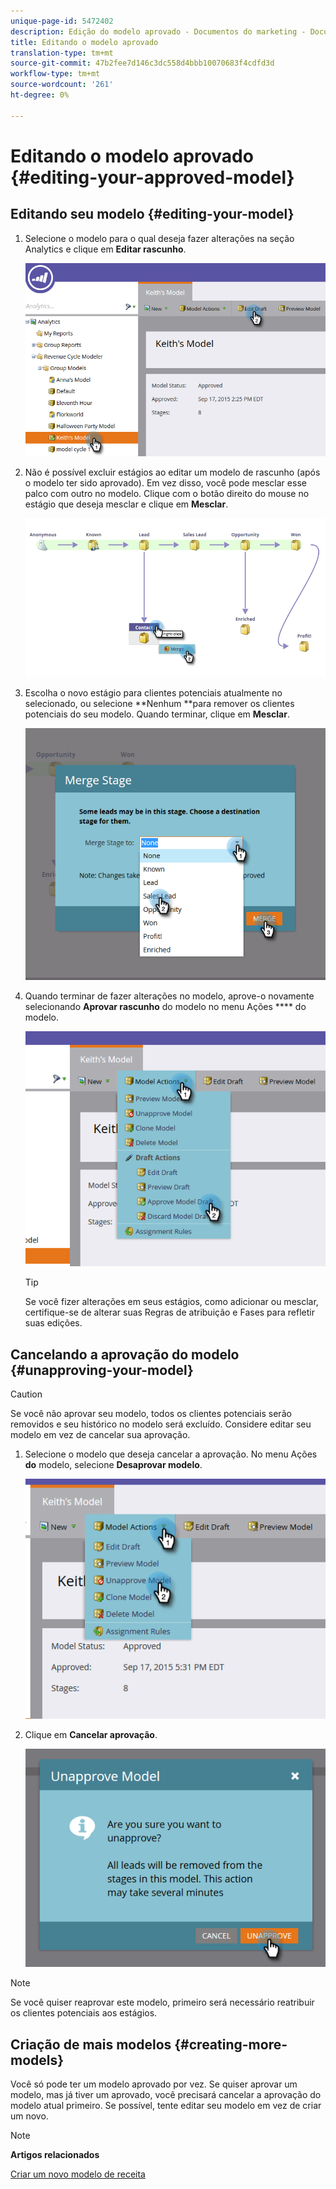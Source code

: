 ```yaml
---
unique-page-id: 5472402
description: Edição do modelo aprovado - Documentos do marketing - Documentação do produto
title: Editando o modelo aprovado
translation-type: tm+mt
source-git-commit: 47b2fee7d146c3dc558d4bbb10070683f4cdfd3d
workflow-type: tm+mt
source-wordcount: '261'
ht-degree: 0%

---
```



# Editando o modelo aprovado {#editing-your-approved-model}

## Editando seu modelo {#editing-your-model}

1. Selecione o modelo para o qual deseja fazer alterações na seção Analytics e clique em **Editar rascunho**.

   ![](assets/one.png)

1. Não é possível excluir estágios ao editar um modelo de rascunho (após o modelo ter sido aprovado). Em vez disso, você pode mesclar esse palco com outro no modelo. Clique com o botão direito do mouse no estágio que deseja mesclar e clique em **Mesclar**.

   ![](assets/two.png)

1. Escolha o novo estágio para clientes potenciais atualmente no selecionado, ou selecione **Nenhum **para remover os clientes potenciais do seu modelo. Quando terminar, clique em **Mesclar**.

   ![](assets/three.png)

1. Quando terminar de fazer alterações no modelo, aprove-o novamente selecionando **Aprovar rascunho** do modelo no menu Ações **** do modelo.

   ![](assets/four.png)

   >[!TIP]
   >
   >Se você fizer alterações em seus estágios, como adicionar ou mesclar, certifique-se de alterar suas Regras de atribuição e Fases para refletir suas edições.

## Cancelando a aprovação do modelo {#unapproving-your-model}

>[!CAUTION]
>
>Se você não aprovar seu modelo, todos os clientes potenciais serão removidos e seu histórico no modelo será excluído. Considere editar seu modelo em vez de cancelar sua aprovação.

1. Selecione o modelo que deseja cancelar a aprovação. No menu Ações **do** modelo, selecione **Desaprovar modelo**.

   ![](assets/five.png)

1. Clique em **Cancelar aprovação**.

   ![](assets/six.png)

>[!NOTE]
>
>Se você quiser reaprovar este modelo, primeiro será necessário reatribuir os clientes potenciais aos estágios.

## Criação de mais modelos {#creating-more-models}

Você só pode ter um modelo aprovado por vez. Se quiser aprovar um modelo, mas já tiver um aprovado, você precisará cancelar a aprovação do modelo atual primeiro. Se possível, tente editar seu modelo em vez de criar um novo.

>[!NOTE]
>
>**Artigos relacionados**
>
>[Criar um novo modelo de receita](../../../../../product-docs/reporting/revenue-cycle-analytics/revenue-cycle-models/create-a-new-revenue-model.md)

